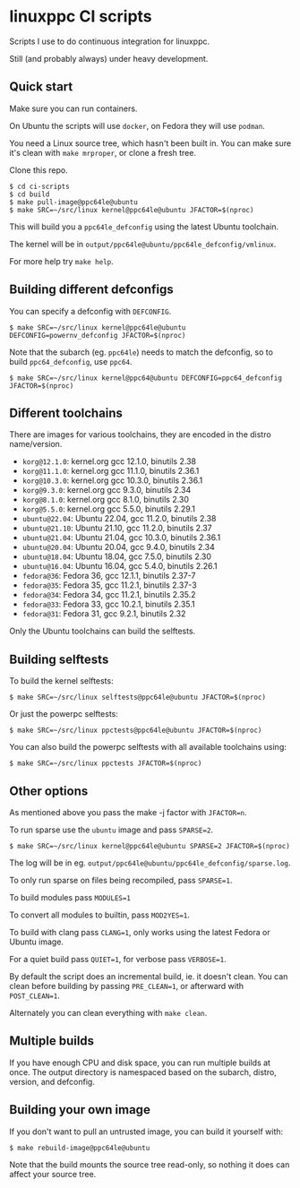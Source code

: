 linuxppc CI scripts
===================

Scripts I use to do continuous integration for linuxppc.

Still (and probably always) under heavy development.

Quick start
-----------

Make sure you can run containers.

On Ubuntu the scripts will use `docker`, on Fedora they will use `podman`.

You need a Linux source tree, which hasn't been built in. You can make sure it's
clean with `make mrproper`, or clone a fresh tree.

Clone this repo.

```
$ cd ci-scripts
$ cd build
$ make pull-image@ppc64le@ubuntu
$ make SRC=~/src/linux kernel@ppc64le@ubuntu JFACTOR=$(nproc)
```

This will build you a `ppc64le_defconfig` using the latest Ubuntu toolchain.

The kernel will be in `output/ppc64le@ubuntu/ppc64le_defconfig/vmlinux`.

For more help try `make help`.

Building different defconfigs
-----------------------------

You can specify a defconfig with `DEFCONFIG`.

```
$ make SRC=~/src/linux kernel@ppc64le@ubuntu DEFCONFIG=powernv_defconfig JFACTOR=$(nproc)
```

Note that the subarch (eg. `ppc64le`) needs to match the defconfig, so to build
`ppc64_defconfig`, use `ppc64`.

```
$ make SRC=~/src/linux kernel@ppc64@ubuntu DEFCONFIG=ppc64_defconfig JFACTOR=$(nproc)
```

Different toolchains
--------------------

There are images for various toolchains, they are encoded in the distro name/version.

 - `korg@12.1.0`: kernel.org gcc 12.1.0, binutils 2.38
 - `korg@11.1.0`: kernel.org gcc 11.1.0, binutils 2.36.1
 - `korg@10.3.0`: kernel.org gcc 10.3.0, binutils 2.36.1
 - `korg@9.3.0`: kernel.org gcc 9.3.0, binutils 2.34
 - `korg@8.1.0`: kernel.org gcc 8.1.0, binutils 2.30
 - `korg@5.5.0`: kernel.org gcc 5.5.0, binutils 2.29.1
 - `ubuntu@22.04`: Ubuntu 22.04, gcc 11.2.0, binutils 2.38
 - `ubuntu@21.10`: Ubuntu 21.10, gcc 11.2.0, binutils 2.37
 - `ubuntu@21.04`: Ubuntu 21.04, gcc 10.3.0, binutils 2.36.1
 - `ubuntu@20.04`: Ubuntu 20.04, gcc 9.4.0, binutils 2.34
 - `ubuntu@18.04`: Ubuntu 18.04, gcc 7.5.0, binutils 2.30
 - `ubuntu@16.04`: Ubuntu 16.04, gcc 5.4.0, binutils 2.26.1
 - `fedora@36`: Fedora 36, gcc 12.1.1, binutils 2.37-7
 - `fedora@35`: Fedora 35, gcc 11.2.1, binutils 2.37-3
 - `fedora@34`: Fedora 34, gcc 11.2.1, binutils 2.35.2
 - `fedora@33`: Fedora 33, gcc 10.2.1, binutils 2.35.1
 - `fedora@31`: Fedora 31, gcc 9.2.1, binutils 2.32
 
Only the Ubuntu toolchains can build the selftests.

Building selftests
------------------

To build the kernel selftests:

```
$ make SRC=~/src/linux selftests@ppc64le@ubuntu JFACTOR=$(nproc)
```

Or just the powerpc selftests:

```
$ make SRC=~/src/linux ppctests@ppc64le@ubuntu JFACTOR=$(nproc)
```

You can also build the powerpc selftests with all available toolchains using:

```
$ make SRC=~/src/linux ppctests JFACTOR=$(nproc)
```

Other options
-------------

As mentioned above you pass the make -j factor with `JFACTOR=n`.

To run sparse use the `ubuntu` image and pass `SPARSE=2`.

```
$ make SRC=~/src/linux kernel@ppc64le@ubuntu SPARSE=2 JFACTOR=$(nproc)
```

The log will be in eg. `output/ppc64le@ubuntu/ppc64le_defconfig/sparse.log`.

To only run sparse on files being recompiled, pass `SPARSE=1`.

To build modules pass `MODULES=1`

To convert all modules to builtin, pass `MOD2YES=1`.

To build with clang pass `CLANG=1`, only works using the latest Fedora or Ubuntu image.

For a quiet build pass `QUIET=1`, for verbose pass `VERBOSE=1`.

By default the script does an incremental build, ie. it doesn't clean. You can
clean before building by passing `PRE_CLEAN=1`, or afterward with `POST_CLEAN=1`.

Alternately you can clean everything with `make clean`.

Multiple builds
---------------

If you have enough CPU and disk space, you can run multiple builds at once. The
output directory is namespaced based on the subarch, distro, version, and
defconfig.

Building your own image
-----------------------

If you don't want to pull an untrusted image, you can build it yourself with:

```
$ make rebuild-image@ppc64le@ubuntu
```

Note that the build mounts the source tree read-only, so nothing it does can
affect your source tree.
